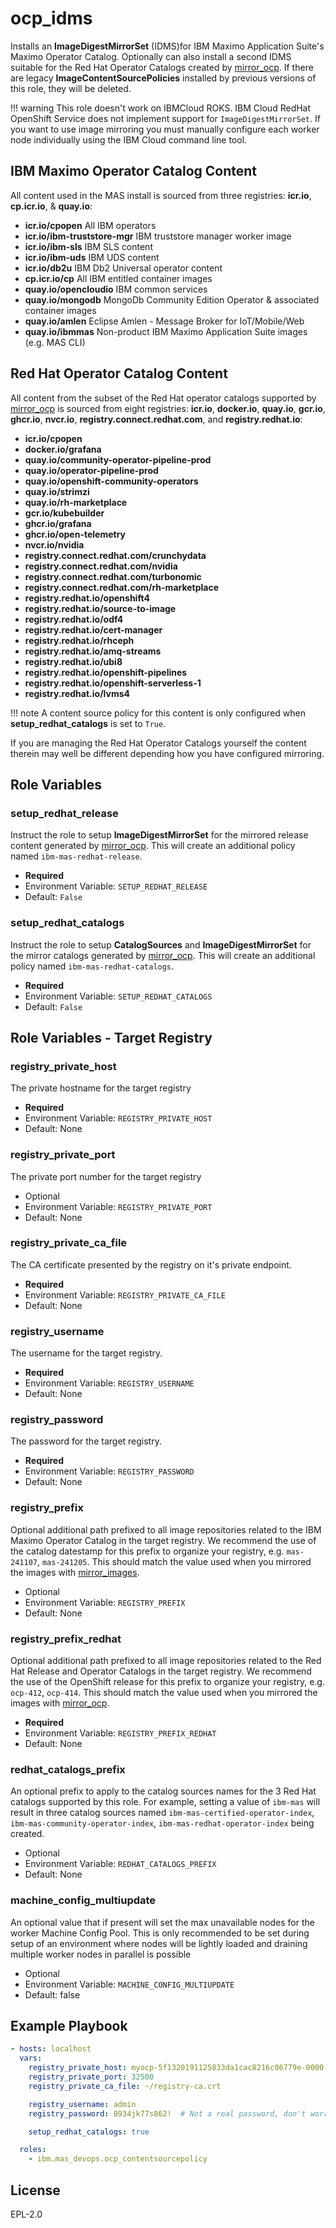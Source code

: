 ocp_idms
===============================================================================
Installs an **ImageDigestMirrorSet** (IDMS)for IBM Maximo Application Suite's Maximo Operator Catalog.  Optionally can also install a second IDMS suitable for the Red Hat Operator Catalogs created by [mirror_ocp](mirror_ocp.md).  If there are legacy **ImageContentSourcePolicies** installed by previous versions of this role, they will be deleted.

!!! warning
    This role doesn't work on IBMCloud ROKS.  IBM Cloud RedHat OpenShift Service does not implement support for `ImageDigestMirrorSet`.  If you want to use image mirroring you must manually configure each worker node individually using the IBM Cloud command line tool.


IBM Maximo Operator Catalog Content
-------------------------------------------------------------------------------
All content used in the MAS install is sourced from three registries: **icr.io**, **cp.icr.io**, & **quay.io**:

- **icr.io/cpopen** All IBM operators
- **icr.io/ibm-truststore-mgr** IBM truststore manager worker image
- **icr.io/ibm-sls** IBM SLS content
- **icr.io/ibm-uds** IBM UDS content
- **icr.io/db2u** IBM Db2 Universal operator content
- **cp.icr.io/cp** All IBM entitled container images
- **quay.io/opencloudio** IBM common services
- **quay.io/mongodb** MongoDb Community Edition Operator & associated container images
- **quay.io/amlen** Eclipse Amlen - Message Broker for IoT/Mobile/Web
- **quay.io/ibmmas** Non-product IBM Maximo Application Suite images (e.g. MAS CLI)

Red Hat Operator Catalog Content
-------------------------------------------------------------------------------
All content from the subset of the Red Hat operator catalogs supported by [mirror_ocp](mirror_ocp.md) is sourced from eight registries: **icr.io**, **docker.io**, **quay.io**, **gcr.io**, **ghcr.io**, **nvcr.io**, **registry.connect.redhat.com**, and **registry.redhat.io**:

- **icr.io/cpopen**
- **docker.io/grafana**
- **quay.io/community-operator-pipeline-prod**
- **quay.io/operator-pipeline-prod**
- **quay.io/openshift-community-operators**
- **quay.io/strimzi**
- **quay.io/rh-marketplace**
- **gcr.io/kubebuilder**
- **ghcr.io/grafana**
- **ghcr.io/open-telemetry**
- **nvcr.io/nvidia**
- **registry.connect.redhat.com/crunchydata**
- **registry.connect.redhat.com/nvidia**
- **registry.connect.redhat.com/turbonomic**
- **registry.connect.redhat.com/rh-marketplace**
- **registry.redhat.io/openshift4**
- **registry.redhat.io/source-to-image**
- **registry.redhat.io/odf4**
- **registry.redhat.io/cert-manager**
- **registry.redhat.io/rhceph**
- **registry.redhat.io/amq-streams**
- **registry.redhat.io/ubi8**
- **registry.redhat.io/openshift-pipelines**
- **registry.redhat.io/openshift-serverless-1**
- **registry.redhat.io/lvms4**

!!! note
    A content source policy for this content is only configured when **setup_redhat_catalogs** is set to `True`.

If you are managing the Red Hat Operator Catalogs yourself the content therein may well be different depending how you have configured mirroring.


Role Variables
-------------------------------------------------------------------------------
### setup_redhat_release
Instruct the role to setup **ImageDigestMirrorSet** for the mirrored release content generated by [mirror_ocp](mirror_ocp.md).  This will create an additional policy named `ibm-mas-redhat-release`.

- **Required**
- Environment Variable: `SETUP_REDHAT_RELEASE`
- Default: `False`

### setup_redhat_catalogs
Instruct the role to setup **CatalogSources** and **ImageDigestMirrorSet** for the mirror catalogs generated by [mirror_ocp](mirror_ocp.md).  This will create an additional policy named `ibm-mas-redhat-catalogs`.

- **Required**
- Environment Variable: `SETUP_REDHAT_CATALOGS`
- Default: `False`


Role Variables - Target Registry
-------------------------------------------------------------------------------
### registry_private_host
The private hostname for the target registry

- **Required**
- Environment Variable: `REGISTRY_PRIVATE_HOST`
- Default: None

### registry_private_port
The private port number for the target registry

- Optional
- Environment Variable: `REGISTRY_PRIVATE_PORT`
- Default: None

### registry_private_ca_file
The CA certificate presented by the registry on it's private endpoint.

- **Required**
- Environment Variable: `REGISTRY_PRIVATE_CA_FILE`
- Default: None

### registry_username
The username for the target registry.

- **Required**
- Environment Variable: `REGISTRY_USERNAME`
- Default: None

### registry_password
The password for the target registry.

- **Required**
- Environment Variable: `REGISTRY_PASSWORD`
- Default: None

### registry_prefix
Optional additional path prefixed to all image repositories related to the IBM Maximo Operator Catalog in the target registry.  We recommend the use of the catalog datestamp for this prefix to organize your registry, e.g. `mas-241107`, `mas-241205`.  This should match the value used when you mirrored the images with [mirror_images](mirror_images.md).

- Optional
- Environment Variable: `REGISTRY_PREFIX`
- Default: None

### registry_prefix_redhat
Optional additional path prefixed to all image repositories related to the Red Hat Release and Operator Catalogs in the target registry.  We recommend the use of the OpenShift release for this prefix to organize your registry, e.g. `ocp-412`, `ocp-414`.  This should match the value used when you mirrored the images with [mirror_ocp](mirror_ocp.md).

- **Required**
- Environment Variable: `REGISTRY_PREFIX_REDHAT`
- Default: None

### redhat_catalogs_prefix
An optional prefix to apply to the catalog sources names for the 3 Red Hat catalogs supported by this role. For example, setting a value of `ibm-mas` will result in three catalog sources named `ibm-mas-certified-operator-index`, `ibm-mas-community-operator-index`, `ibm-mas-redhat-operator-index` being created.

- Optional
- Environment Variable: `REDHAT_CATALOGS_PREFIX`
- Default: None

### machine_config_multiupdate
An optional value that if present will set the max unavailable nodes for the worker Machine Config Pool. 
This is only recommended to be set during setup of an environment where nodes will be lightly loaded and
draining multiple worker nodes in parallel is possible

- Optional
- Environment Variable: `MACHINE_CONFIG_MULTIUPDATE`
- Default: false

Example Playbook
-------------------------------------------------------------------------------

```yaml
- hosts: localhost
  vars:
    registry_private_host: myocp-5f1320191125833da1cac8216c06779e-0000.us-south.containers.appdomain.cloud
    registry_private_port: 32500
    registry_private_ca_file: ~/registry-ca.crt

    registry_username: admin
    registry_password: 8934jk77s862!  # Not a real password, don't worry security folks

    setup_redhat_catalogs: true

  roles:
    - ibm.mas_devops.ocp_contentsourcepolicy
```


License
-------------------------------------------------------------------------------

EPL-2.0
